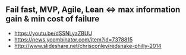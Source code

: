 ## Fail fast, MVP, Agile, Lean <=> max information gain & min cost of failure

- https://youtu.be/dSSNLyaZBUU
- https://news.ycombinator.com/item?id=7378815
- http://www.slideshare.net/chrisconley/redsnake-philly-2014
